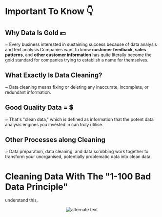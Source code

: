 # Important To Know  👇

## Why Data Is Gold 💴

~ Every business interested in sustaining success because of data analysis and text analysis.Companies want to know **customer feedback**, **sales patterns**, and **other customer information** has quite literally become the gold standard for companies trying to establish a name for themselves.

## What Exactly Is Data Cleaning?

~ Data cleaning means fixing or deleting any inaccurate, incomplete, or redundant information.

## Good Quality Data = $💲$

~ That's "clean data," which is defined as information that the potent data analysis engines you invested in can truly utilise.

## Other Processes along Cleaning

~ Data preparation, data cleaning, and data scrubbing work together to transform your unorganised, potentially problematic data into clean data.

# Cleaning Data With The "**1-100 Bad Data Principle**" 
understand this,

 <p align="center">
    <img src="https://user-images.githubusercontent.com/48137657/195122105-63177144-de78-46f1-8ce5-27dbea957c53.png" alt="alternate text">
 </p>
